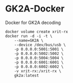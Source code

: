 # GK2A-Docker
Docker for GK2A decoding

```
docker volume create xrit-rx
docker run -d -i -t \
	--name=GK2A \
	--device /dev/bus/usb \
	-p 0.0.0.0:5001:5001 \
	-p 0.0.0.0:5002:5002 \
	-p 0.0.0.0:5004:5004 \
	-p 0.0.0.0:6001:6001 \
	-p 0.0.0.0:6002:6002 \
	-v xrit-rx:/xrit-rx \
	gk2a:latest
```
